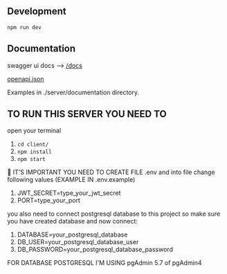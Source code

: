 ## Development

`npm run dev`

## Documentation

swagger ui docs --> [/docs](http://localhost:5000/docs)

[openapi.json](http://localhost:5000/openapi/schema.json)

Examples in ./server/documentation directory.

## TO RUN THIS SERVER YOU NEED TO

open your terminal

1. `cd client/`
2. `npm install`
3. `npm start`

📑 IT'S IMPORTANT YOU NEED TO CREATE FILE .env and into file change following values (EXAMPLE IN .env.example)

1. JWT_SECRET=type_your_jwt_secret
2. PORT=type_your_port

you also need to connect postgresql database to this project
so make sure you have created database and now connect:

1. DATABASE=your_postgresql_database
2. DB_USER=your_postgresql_database_user
3. DB_PASSWORD=your_postgresql_database_password

FOR DATABASE POSTGRESQL I'M USING pgAdmin 5.7 of pgAdmin4
